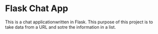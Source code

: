 # Flask Chat App

This is a chat applicationwritten in Flask. This purpose of this project is to take data from a URL and sotre
the information in a list.
